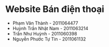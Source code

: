 # Website Bán điện thoại

- Phạm Văn Thành - 2011064477
- Huỳnh Trần Nhật Nam - 2011063214
- Trần Như Huỳnh - 2011060398
- Nguyễn Phước Tự Tin - 2011061132

